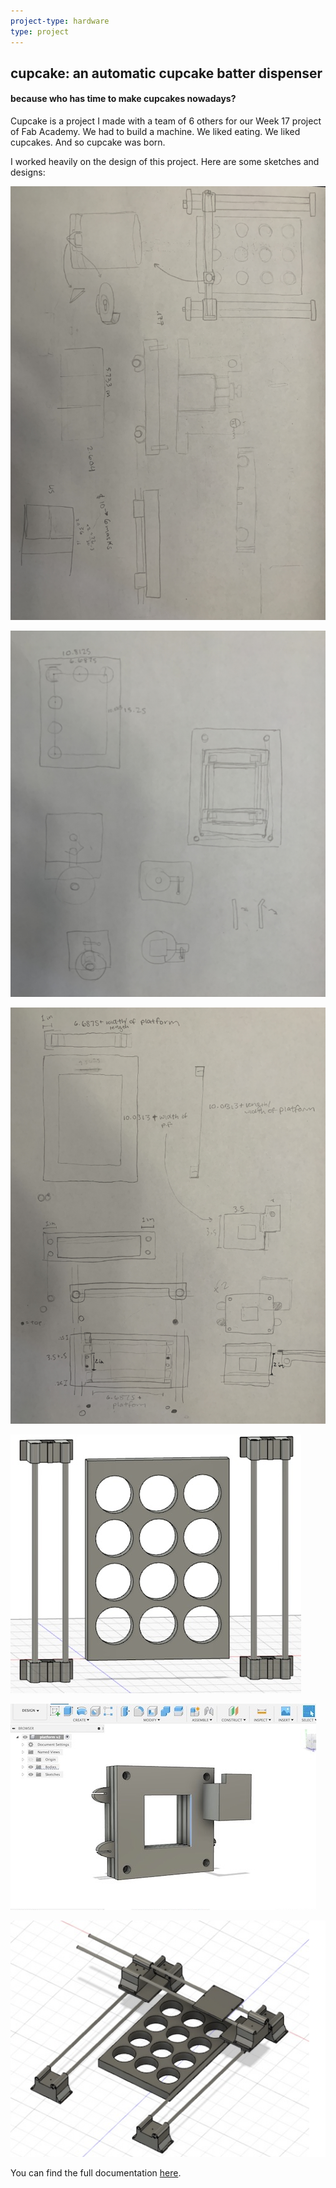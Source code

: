 ```yaml
---
project-type: hardware 
type: project
---
```

## cupcake: an automatic cupcake batter dispenser
#### because who has time to make cupcakes nowadays?

Cupcake is a project I made with a team of 6 others for our Week 17 project of Fab Academy. We had to build a machine. We liked eating. We liked cupcakes. And so cupcake was born.

I worked heavily on the design of this project. Here are some sketches and designs:

![cupcake sketch1](/assets/pics/project_pics/cupcake/cupcake1.png)

![cupcake sketch2](/assets/pics/project_pics/cupcake/cupcake2.png)

![cupcake sketch3](/assets/pics/project_pics/cupcake/cupcake3.png)

![cupcake sketch4](/assets/pics/project_pics/cupcake/cupcake4.png)

![cupcake sketch5](/assets/pics/project_pics/cupcake/cupcake5.png)

![cupcake sketch6](/assets/pics/project_pics/cupcake/thumbnail.jpg)

You can find the full documentation [here](https://fabacademy.org/2020/labs/charlotte/students/elaine-liu/assignments/week17/).